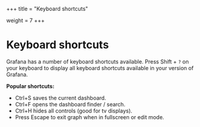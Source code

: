 +++
title = "Keyboard shortcuts"



weight = 7
+++

# Keyboard shortcuts

Grafana has a number of keyboard shortcuts available. Press Shift + `?` on your keyboard to display all keyboard shortcuts available in your version of Grafana.

**Popular shortcuts:**

- Ctrl+S saves the current dashboard.
- Ctrl+F opens the dashboard finder / search.
- Ctrl+H hides all controls (good for tv displays).
- Press Escape to exit graph when in fullscreen or edit mode.
